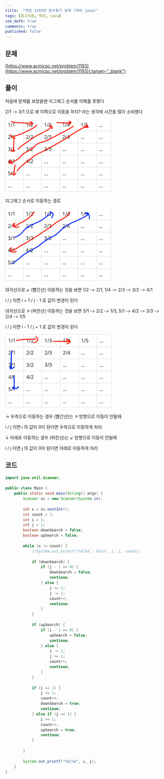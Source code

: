 ```yaml
---
title:  "백준 1193번 분수찾기 문제 (자바 java)"
tags: [알고리즘, 백준, java]
use_math: true
comments: true
published: false
---
```


## 문제

[https://www.acmicpc.net/problem/1193](https://www.acmicpc.net/problem/1193){:target="_blank"}

## 풀이

처음에 문제를 보았을땐 지그재그 순서를 이해를 못했다
 
2/1 -> 3/1 으로 왜 이쪽으로 이동을 하지? 라는 생각에 시간을 많이 소비했다

![지그재그 순서](/assets/images/20200922/boj-1193-01.png)

지그재그 순서로 이동하는 경로 

![대각선 이동](/assets/images/20200922/boj-1193-02.png)

대각선으로 ↙ (빨간선) 이동하는 것을 보면 1/2 -> 2/1, 1/4 -> 2/3 -> 3/2 -> 4/1

i / j 이면 i + 1 / j - 1 로 값이 변경이 된다

대각선으로 ↗ (파란선) 이동하는 것을 보면 3/1 -> 2/2 -> 1/3, 5/1 -> 4/2 -> 3/3 -> 2/4 -> 1/5

i / j 이면 i - 1 / j + 1 로 값이 변경이 된다

![우측과 아래 이동](/assets/images/20200922/boj-1193-03.png)

→ 우측으로 이동하는 경우 (빨간선)는 ↗ 방향으로 이동이 안될때

i / j 이면 i 의 값이 0이 된다면 우측으로 이동하게 처리

↓ 아래로 이동하는 경우 (파란선)는 ↙ 방향으로 이동이 안될때

i / j 이면 j 의 값이 0이 된다면 아래로 이동하게 처리

## 코드

```java 
import java.util.Scanner;

public class Main {
    public static void main(String[] args) {
        Scanner sc = new Scanner(System.in);

        int x = sc.nextInt();
        int count = 1;
        int i = 1;
        int j = 1;
        boolean downSearch = false;
        boolean upSearch = false;

        while (x != count) {
            //System.out.printf("%d/%d : %d\n", i, j, count);

            if (downSearch) {
                if (j - 1 == 0) {
                    downSearch = false;
                    continue;
                } else {
                    i += 1;
                    j -= 1;
                    count++;
                    continue;
                }
            }

            if (upSearch) {
                if (i - 1 == 0) {
                    upSearch = false;
                    continue;
                } else {
                    i -= 1;
                    j += 1;
                    count++;
                    continue;
                }
            }

            if (i == 1) {
                j += 1;
                count++;
                downSearch = true;
                continue;
            } else if (j == 1) {
                i += 1;
                count++;
                upSearch = true;
                continue;
            }

        }

        System.out.printf("%d/%d", i, j);
    }
}
```


